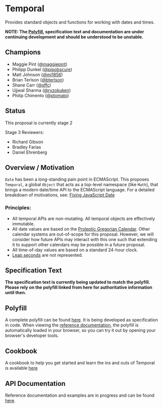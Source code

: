 # Temporal

Provides standard objects and functions for working with dates and times.

**NOTE: The [Polyfill](./polyfill), specification text and documentation are under continuing development and should be understood to be unstable.**

## Champions

-   Maggie Pint ([@maggiepint](https://github.com/maggiepint))
-   Philipp Dunkel ([@pipobscure](https://github.com/pipobscure))
-   Matt Johnson ([@mj1856](https://github.com/mj1856))
-   Brian Terlson ([@bterlson](https://github.com/bterlson))
-   Shane Carr ([@sffc](https://github.com/sffc))
-   Ujjwal Sharma ([@ryzokuken](https://github.com/ryzokuken))
-   Philip Chimento ([@ptomato](https://github.com/ptomato))

## Status

This proposal is currently stage 2

Stage 3 Reviewers:

-   Richard Gibson
-   Bradley Farias
-   Daniel Ehrenberg

## Overview / Motivation

`Date` has been a long-standing pain point in ECMAScript.
This proposes `Temporal`, a global `Object` that acts as a top-level namespace (like `Math`), that brings a modern date/time API to the ECMAScript language.
For a detailed breakdown of motivations, see:
[Fixing JavaScript Date](https://maggiepint.com/2017/04/09/fixing-javascript-date-getting-started/)

### Principles:

-   All temporal APIs are non-mutating. All temporal objects are effectively immutable.
-   All date values are based on the [Proleptic Gregorian Calendar](https://en.wikipedia.org/wiki/Proleptic_Gregorian_calendar). Other calendar systems are out-of-scope for this proposal. However, we will consider how future APIs may interact with this one such that extending it to support other calendars may be possible in a future proposal.
-   All time-of-day values are based on a standard 24-hour clock.
-   [Leap seconds](https://en.wikipedia.org/wiki/Leap_second) are not represented.

## Specification Text

**The specification text is currently being updated to match the polyfill. Please rely on the polyfill linked from here for authoritative information until then.**

## Polyfill

A complete polyfill can be found [here](./polyfill). It is being developed as specification in code.
When viewing the [reference documentation](https://tc39.es/proposal-temporal/docs/index.html), the polyfill is automatically loaded in your browser, so you can try it out by opening your browser's developer tools.

## Cookbook

A cookbook to help you get started and learn the ins and outs of Temporal is available [here](./docs/cookbook.md)

## API Documentation

Reference documentation and examples are in progress and can be found [here](https://tc39.es/proposal-temporal/docs/index.html).
